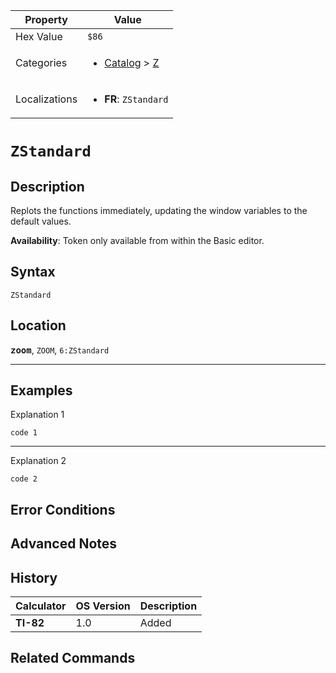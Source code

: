 | Property      | Value |
|---------------|-------|
| Hex Value     | `$86`|
| Categories    | <ul><li>[Catalog](<../categories/Catalog.md>) > [Z](<../categories/Catalog.md#Z>)</li></ul> |
| Localizations | <ul><li><b>FR</b>: `ZStandard`</li></ul> |

# `ZStandard`

## Description
Replots the functions immediately, updating the window variables to the default values.


<b>Availability</b>: Token only available from within the Basic editor.

## Syntax
`ZStandard`

## Location
<tt><kbd><b>zoom</b></kbd></tt>, `ZOOM`, `6:ZStandard`
<hr>

## Examples

Explanation 1
```ti-basic
code 1
```
---
Explanation 2
```ti-basic
code 2
```

## Error Conditions


## Advanced Notes


## History
| Calculator | OS Version | Description |
|------------|------------|-------------|
| <b>TI-82</b> | 1.0 | Added

## Related Commands

    